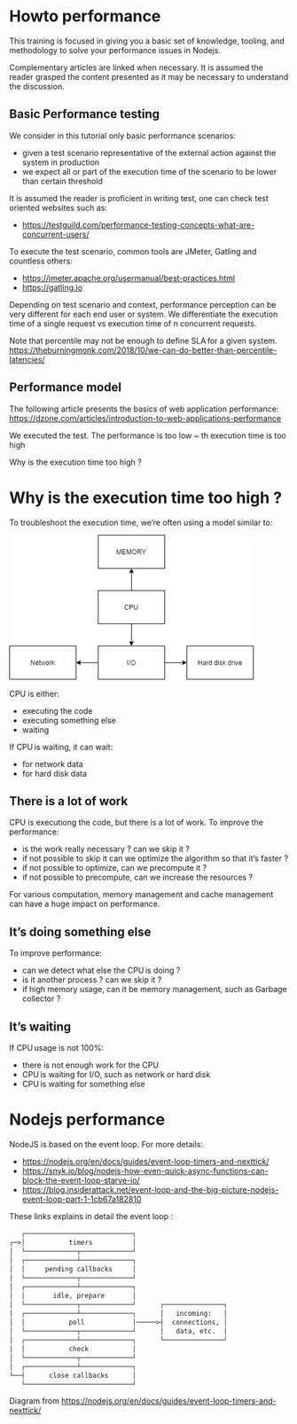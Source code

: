 # Howto performance

This training is focused in giving you a basic set of knowledge, tooling, and methodology to solve your performance issues in Nodejs. 

Complementary articles are linked when necessary. It is assumed the reader grasped the content presented as it may be necessary to understand the discussion. 

## Basic Performance testing

We consider in this tutorial only basic performance scenarios: 
* given a test scenario representative of the external action against the system in production
* we expect all or part of the execution time of the scenario to be lower than certain threshold

It is assumed the reader is proficient in writing test, one can check test oriented websites such as:
* https://testguild.com/performance-testing-concepts-what-are-concurrent-users/

To execute the test scenario, common tools are JMeter, Gatling and countless others: 
* https://jmeter.apache.org/usermanual/best-practices.html
* https://gatling.io

Depending on test scenario and context, performance perception can be very different for each end user or system. We differentiate the execution time of a single request vs execution time of n concurrent requests. 

Note that percentile may not be enough to define SLA for a given system. 
https://theburningmonk.com/2018/10/we-can-do-better-than-percentile-latencies/

## Performance model

The following article presents the basics of web application performance:
https://dzone.com/articles/introduction-to-web-applications-performance

We executed the test.
The performance is too low
~ th execution time is too high

Why is the execution time too high ?

# Why is the execution time too high ?

To troubleshoot the execution time, we’re often using a model similar to:

![Image](doc/performance-model.png)

CPU is either: 
* executing the code
* executing something else
* waiting

If CPU is waiting, it can wait: 
* for network data
* for hard disk data

## There is a lot of work 

CPU is executiong the code, but there is a lot of work. To improve the performance:
* is the work really necessary ? can we skip it ? 
* if not possible to skip it can we optimize the algorithm so that it’s faster ?
* if not possible to optimize, can we precompute it ?
* if not possible to precompute, can we increase the resources ? 

For various computation, memory management and cache management can have a huge impact on performance. 

## It’s doing something else 

To improve performance: 
* can we detect what else the CPU is doing ? 
* is it another process ? can we skip it ? 
* if high memory usage, can it be memory management, such as Garbage collector ? 

## It’s waiting

If CPU usage is not 100%:
* there is not enough work for the CPU
* CPU is waiting for I/O, such as network or hard disk
* CPU is waiting for something else

# Nodejs performance

NodeJS is based on the event loop. For more details:
* https://nodejs.org/en/docs/guides/event-loop-timers-and-nexttick/
* https://snyk.io/blog/nodejs-how-even-quick-async-functions-can-block-the-event-loop-starve-io/
* https://blog.insiderattack.net/event-loop-and-the-big-picture-nodejs-event-loop-part-1-1cb67a182810

These links explains in detail the event loop :
```
   ┌───────────────────────────┐
┌─>│           timers          │
│  └─────────────┬─────────────┘
│  ┌─────────────┴─────────────┐
│  │     pending callbacks     │
│  └─────────────┬─────────────┘
│  ┌─────────────┴─────────────┐
│  │       idle, prepare       │
│  └─────────────┬─────────────┘      ┌───────────────┐
│  ┌─────────────┴─────────────┐      │   incoming:   │
│  │           poll            │─────>┤  connections, │
│  └─────────────┬─────────────┘      │   data, etc.  │
│  ┌─────────────┴─────────────┐      └───────────────┘
│  │           check           │
│  └─────────────┬─────────────┘
│  ┌─────────────┴─────────────┐
└──┤      close callbacks      │
   └───────────────────────────┘
```
Diagram from https://nodejs.org/en/docs/guides/event-loop-timers-and-nexttick/

